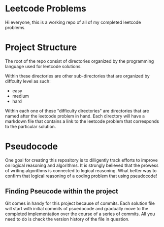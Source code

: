 # Leetcode Problems

Hi everyone, this is a working repo of all of my completed leetcode problems. 

# Project Structure

The root of the repo consist of directories organized by the programming language used for leetcode solutions.
  
Within these directories are other sub-directories that are organized by diffculty level as such:
  - easy
  - medium
  - hard
  
Within each one of these "difficulty directories" are directories that are named after the leetcode problem in hand. Each directory will have a markdown file that contains a link to the leetcode problem that corresponds to the particular solution.

# Pseudocode

One goal for creating this repository is to dilligently track efforts to improve on logical reasoning and algorithms. It is strongly believed that the prowess of writing algorithms is connected to logical reasoning. What better way to confirm that logical reasoning of a coding problem that using pseudocode! 

  ## Finding Pseucode within the project
  
   Git comes in handy for this project because of commits. Each solution file will start with initial commits of psuedocode and gradually move to the completed implementation over the course of a series of commits. All you need to do is check the version history of the file in question.
  
